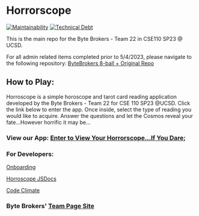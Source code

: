 # Horrorscope

[![Maintainability](https://api.codeclimate.com/v1/badges/65db6516bbfe6db62ee3/maintainability)](https://codeclimate.com/github/cse110-sp23-group22/FortuneTellingApp/maintainability)
[![Technical Debt](https://img.shields.io/codeclimate/tech-debt/cse110-sp23-group22/FortuneTellingApp?logo=codeclimate)](https://codeclimate.com/github/cse110-sp23-group22/FortuneTellingApp/maintainability)

This is the main repo for the Byte Brokers - Team 22 in CSE110 SP23 @ UCSD.

For all admin related items completed prior to 5/4/2023, please navigate to the following repository: [ByteBrokers 8-ball + Original Repo](https://github.com/cse110-sp23-group22/cse110-sp23-group22)

## How to Play:
Horroscope is a simple horoscope and tarot card reading application developed by the Byte Brokers - Team 22 for CSE 110 SP23 @UCSD. Click the link below to enter the app. Once inside, select the type of reading you would like to acquire. Answer the questions and let the Cosmos reveal your fate...However horrific it may be...

### View our App: [Enter to View Your Horrorscope...If You Dare](https://cse110-sp23-group22.github.io/FortuneTellingApp/);

### For Developers:

[Onboarding](./admin/Onboarding.md)

[Horroscope JSDocs](https://cse110-sp23-group22.github.io/FortuneTellingApp/docs/)

[Code Climate](https://codeclimate.com/github/cse110-sp23-group22/FortuneTellingApp)

### Byte Brokers' [Team Page Site](https://cse110-sp23-group22.github.io/cse110-sp23-group22/)
